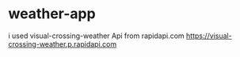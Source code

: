 # weather-app
i used visual-crossing-weather Api from rapidapi.com
https://visual-crossing-weather.p.rapidapi.com
